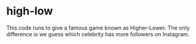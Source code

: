 # high-low
This code runs to give a famous game known as Higher-Lower. 
The only difference is we guess which celebrity has more followers on Instagram.
